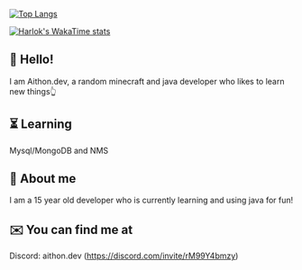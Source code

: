 [![Top Langs](https://github-readme-stats.vercel.app/api/top-langs/?username=aithondev&theme=maroongold)](https://github.com/anuraghazra/github-readme-stats)

[![Harlok's WakaTime stats](https://github-readme-stats.vercel.app/api/wakatime?username=aithondev)](https://github.com/anuraghazra/github-readme-stats)

 ## 👀 Hello! 
 
 I am Aithon.dev, a random minecraft and java developer who likes to learn new things👆

 ## ⏳️ Learning

 Mysql/MongoDB and NMS

 ## 📌 About me

 I am a 15 year old developer who is currently learning and using java for fun! 

 ## ✉️ You can find me at

 Discord: aithon.dev (https://discord.com/invite/rM99Y4bmzy)



 

 
 

